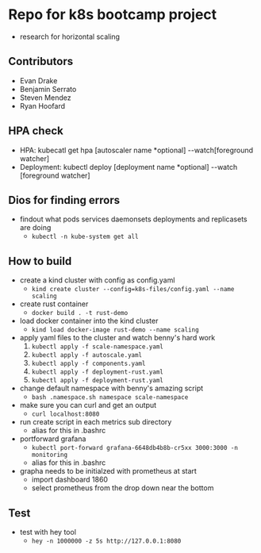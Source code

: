 # Repo for k8s bootcamp project
- research for horizontal scaling

## Contributors
- Evan Drake
- Benjamin Serrato
- Steven Mendez
- Ryan Hoofard

## HPA check
- HPA: kubecatl get hpa [autoscaler name *optional] --watch[foreground watcher]
- Deployment: kubectl deploy [deployment name *optional] --watch [foreground watcher]

## Dios for finding errors
- findout what pods services daemonsets deployments and replicasets are doing
	- `kubectl -n kube-system get all`

## How to build
- create a kind cluster with config as config.yaml
	- `kind create cluster --config=k8s-files/config.yaml --name scaling`
- create rust container
	- `docker build . -t rust-demo`
- load docker container into the kind cluster
	- `kind load docker-image rust-demo --name scaling`
- apply yaml files to the cluster and watch benny's hard work
	1. `kubectl apply -f scale-namespace.yaml`
	2. `kubectl apply -f autoscale.yaml`
	3. `kubectl apply -f components.yaml`
	4. `kubectl apply -f deployment-rust.yaml`
	5. `kubectl apply -f deployment-rust.yaml`
- change default namespace with benny's amazing script
	- `bash .namespace.sh namespace scale-namespace`
- make sure you can curl and get an output
	- `curl localhost:8080`
- run create script in each metrics sub directory
	- alias for this in .bashrc
- portforward grafana
	- ```kubectl port-forward grafana-6648db4b8b-cr5xx 3000:3000 -n monitoring```
	- alias for this in .bashrc
- grapha needs to be initialzed with prometheus at start
	- import dashboard 1860
	- select prometheus from the drop down near the bottom


## Test
- test with hey tool
	- `hey -n 1000000 -z 5s http://127.0.0.1:8080`

